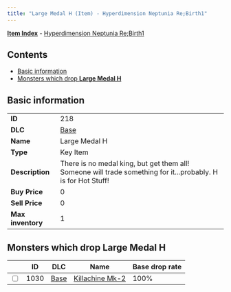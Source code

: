 ```yaml
---
title: "Large Medal H (Item) - Hyperdimension Neptunia Re;Birth1"
---
```


[**Item Index**](/neptunia/rb1/item/index.html) - [Hyperdimension Neptunia Re;Birth1](/neptunia/rb1)

## Contents

- [Basic information](#basic-information)
- [Monsters which drop **Large Medal H**](#monsters-which-drop-large-medal-h)

## Basic information

|   |   |
| -- | -- |
| **ID** | 218 |
| **DLC** | [Base](/neptunia/rb1/dlc/1-base.html) |
| **Name** | Large Medal H |
| **Type** | Key Item |
| **Description** | There is no medal king, but get them all! Someone will trade something for it...probably. H is for Hot Stuff! |
| **Buy Price** | 0 |
| **Sell Price** | 0 |
| **Max inventory** | 1 |

## Monsters which drop **Large Medal H**

|    | ID | DLC | Name | Base drop rate |
| -- | -- | --- | ---- | -------------- |
| <input type="checkbox" id="rb1-monster-1-1030" class="trackbox" /> | 1030 | [Base](/neptunia/rb1/dlc/1-base.html) | [Killachine Mk-2](/neptunia/rb1/monster/1-1030-killachine-mk-2.html) | 100% |